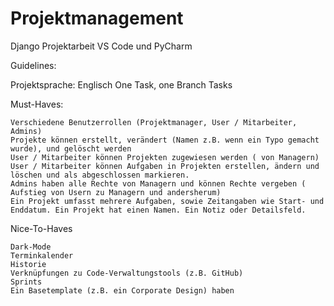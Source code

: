 # Projektmanagement

Django Projektarbeit
VS Code und PyCharm

Guidelines:

Projektsprache: Englisch
One Task, one Branch
Tasks 


Must-Haves:

    Verschiedene Benutzerrollen (Projektmanager, User / Mitarbeiter, Admins)
    Projekte können erstellt, verändert (Namen z.B. wenn ein Typo gemacht wurde), und gelöscht werden
    User / Mitarbeiter können Projekten zugewiesen werden ( von Managern)
    User / Mitarbeiter können Aufgaben in Projekten erstellen, ändern und löschen und als abgeschlossen markieren.
    Admins haben alle Rechte von Managern und können Rechte vergeben ( Aufstieg von Usern zu Managern und andersherum)
    Ein Projekt umfasst mehrere Aufgaben, sowie Zeitangaben wie Start- und Enddatum. Ein Projekt hat einen Namen. Ein Notiz oder Detailsfeld.

Nice-To-Haves

    Dark-Mode
    Terminkalender
    Historie
    Verknüpfungen zu Code-Verwaltungstools (z.B. GitHub)
    Sprints
    Ein Basetemplate (z.B. ein Corporate Design) haben

